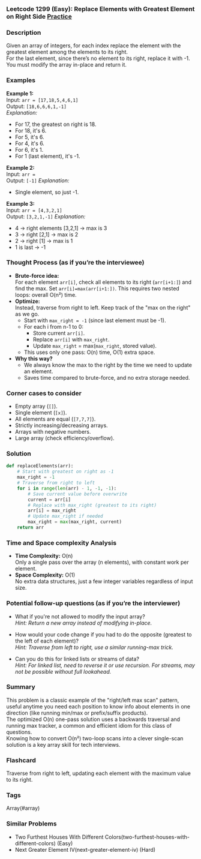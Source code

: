 ### Leetcode 1299 (Easy): Replace Elements with Greatest Element on Right Side [Practice](https://leetcode.com/problems/replace-elements-with-greatest-element-on-right-side)

### Description  
Given an array of integers, for each index replace the element with the greatest element among the elements to its right.  
For the last element, since there’s no element to its right, replace it with -1.  
You must modify the array in-place and return it.

### Examples  

**Example 1:**  
Input: `arr = [17,18,5,4,6,1]`  
Output: `[18,6,6,6,1,-1]`  
*Explanation:*
- For 17, the greatest on right is 18.
- For 18, it's 6.
- For 5, it's 6.
- For 4, it's 6.
- For 6, it's 1.
- For 1 (last element), it's -1.

**Example 2:**  
Input: `arr = `  
Output: `[-1]`
*Explanation:*  
- Single element, so just -1.

**Example 3:**  
Input: `arr = [4,3,2,1]`  
Output: `[3,2,1,-1]`
*Explanation:*  
- 4 → right elements [3,2,1] → max is 3  
- 3 → right [2,1] → max is 2  
- 2 → right [1] → max is 1  
- 1 is last → -1

### Thought Process (as if you’re the interviewee)  
- **Brute-force idea:**  
  For each element `arr[i]`, check all elements to its right (`arr[i+1:]`) and find the max. Set `arr[i]=max(arr[i+1:])`. This requires two nested loops: overall O(n²) time.
- **Optimize:**  
  Instead, traverse from right to left. Keep track of the "max on the right" as we go.  
  - Start with `max_right = -1` (since last element must be -1).
  - For each i from n-1 to 0:
    - Store current `arr[i]`.
    - Replace `arr[i]` with `max_right`.
    - Update `max_right` = max(`max_right`, stored value).
  - This uses only one pass: O(n) time, O(1) extra space.
- **Why this way?**  
  - We always know the max to the right by the time we need to update an element.
  - Saves time compared to brute-force, and no extra storage needed.

### Corner cases to consider  
- Empty array (`[]`).  
- Single element (`[x]`).  
- All elements are equal (`[7,7,7]`).  
- Strictly increasing/decreasing arrays.  
- Arrays with negative numbers.  
- Large array (check efficiency/overflow).

### Solution

```python
def replaceElements(arr):
    # Start with greatest on right as -1
    max_right = -1
    # Traverse from right to left
    for i in range(len(arr) - 1, -1, -1):
        # Save current value before overwrite
        current = arr[i]
        # Replace with max_right (greatest to its right)
        arr[i] = max_right
        # Update max_right if needed
        max_right = max(max_right, current)
    return arr
```

### Time and Space complexity Analysis  

- **Time Complexity:** O(n)  
  Only a single pass over the array (n elements), with constant work per element.
- **Space Complexity:** O(1)  
  No extra data structures, just a few integer variables regardless of input size.

### Potential follow-up questions (as if you’re the interviewer)  

- What if you're not allowed to modify the input array?  
  *Hint: Return a new array instead of modifying in-place.*

- How would your code change if you had to do the opposite (greatest to the left of each element)?  
  *Hint: Traverse from left to right, use a similar running-max trick.*

- Can you do this for linked lists or streams of data?  
  *Hint: For linked list, need to reverse it or use recursion. For streams, may not be possible without full lookahead.*

### Summary
This problem is a classic example of the "right/left max scan" pattern, useful anytime you need each position to know info about elements in one direction (like running min/max or prefix/suffix products).  
The optimized O(n) one-pass solution uses a backwards traversal and running max tracker, a common and efficient idiom for this class of questions.  
Knowing how to convert O(n²) two-loop scans into a clever single-scan solution is a key array skill for tech interviews.


### Flashcard
Traverse from right to left, updating each element with the maximum value to its right.

### Tags
Array(#array)

### Similar Problems
- Two Furthest Houses With Different Colors(two-furthest-houses-with-different-colors) (Easy)
- Next Greater Element IV(next-greater-element-iv) (Hard)